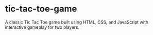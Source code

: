 # tic-tac-toe-game
A classic Tic Tac Toe game built using HTML, CSS, and JavaScript with interactive gameplay for two players.
